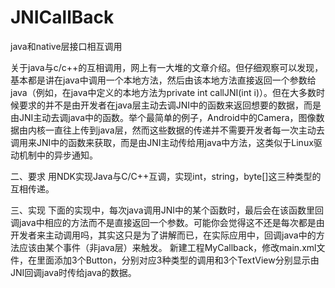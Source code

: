 # JNICallBack
java和native层接口相互调用



关于java与c/c++的互相调用，网上有一大堆的文章介绍。但仔细观察可以发现，基本都是讲在java中调用一个本地方法，然后由该本地方法直接返回一个参数给java（例如，在java中定义的本地方法为private int callJNI(int i)）。但在大多数时候要求的并不是由开发者在java层主动去调JNI中的函数来返回想要的数据，而是由JNI主动去调java中的函数。举个最简单的例子，Android中的Camera，图像数据由内核一直往上传到java层，然而这些数据的传递并不需要开发者每一次主动去调用来JNI中的函数来获取，而是由JNI主动传给用java中方法，这类似于Linux驱动机制中的异步通知。

二、要求
      用NDK实现Java与C/C++互调，实现int，string，byte[]这三种类型的互相传递。

三、实现
      下面的实现中，每次java调用JNI中的某个函数时，最后会在该函数里回调java中相应的方法而不是直接返回一个参数。可能你会觉得这不还是每次都是由开发者来主动调用吗，其实这只是为了讲解而已，在实际应用中，回调java中的方法应该由某个事件（非java层）来触发。
      新建工程MyCallback，修改main.xml文件，在里面添加3个Button，分别对应3种类型的调用和3个TextView分别显示由JNI回调java时传给java的数据。
